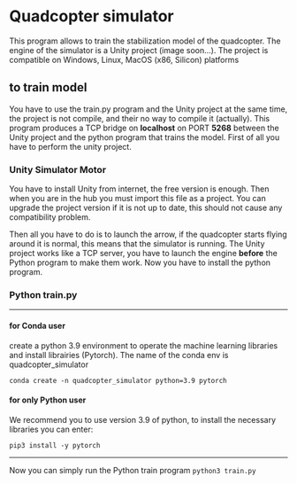 <h1>Quadcopter simulator</h1>
This program allows to train the stabilization model of the quadcopter.
The engine of the simulator is a Unity project (image soon...). The project is compatible on Windows, Linux, MacOS (x86, Silicon) platforms

<h2>to train model</h2>
You have to use the train.py program and the Unity project at the same time, the project is not compile, and their no way to compile it (actually). This program produces a TCP bridge on <b>localhost</b> on PORT <b>5268</b> between the Unity project and the python program that trains the model. First of all you have to perform the unity project.

<h3>Unity Simulator Motor</h3>

You have to install Unity from internet, the free version is enough. Then when you are in the hub you must import this file as a project. You can upgrade the project version if it is not up to date, this should not cause any compatibility problem.

Then all you have to do is to launch the arrow, if the quadcopter starts flying around it is normal, this means that the simulator is running. The Unity project works like a TCP server, you have to launch the engine <b>before</b> the Python program to make them work. Now you have to install the python program.

<h3>Python train.py</h3>

***

<h4>for Conda user</h4>

create a python 3.9 environment to operate the machine learning libraries and install librairies (Pytorch). The name of the conda env is quadcopter_simulator

`conda create -n quadcopter_simulator python=3.9 pytorch`

<h4>for only Python user</h4>

We recommend you to use version 3.9 of python, to install the necessary libraries you can enter:

`pip3 install -y pytorch`

***

Now you can simply run the Python train program
`python3 train.py`
